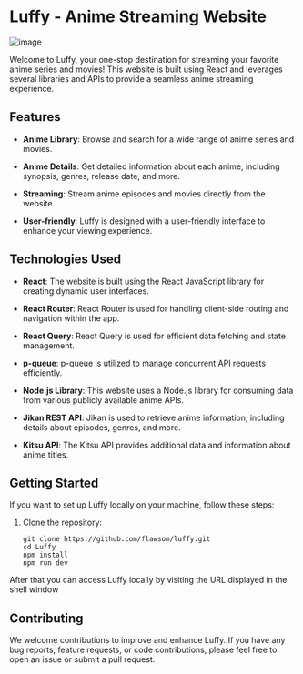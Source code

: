 # Luffy - Anime Streaming Website
![image](https://github.com/flawsom/luffy/assets/108014780/fb96dfe3-0a3a-4b95-9633-bd20509e7b84)


Welcome to Luffy, your one-stop destination for streaming your favorite anime series and movies! This website is built using React and leverages several libraries and APIs to provide a seamless anime streaming experience.



## Features

- **Anime Library**: Browse and search for a wide range of anime series and movies.

- **Anime Details**: Get detailed information about each anime, including synopsis, genres, release date, and more.

- **Streaming**: Stream anime episodes and movies directly from the website.

- **User-friendly**: Luffy is designed with a user-friendly interface to enhance your viewing experience.

## Technologies Used

- **React**: The website is built using the React JavaScript library for creating dynamic user interfaces.

- **React Router**: React Router is used for handling client-side routing and navigation within the app.

- **React Query**: React Query is used for efficient data fetching and state management.

- **p-queue**: p-queue is utilized to manage concurrent API requests efficiently.

- **Node.js Library**: This website uses a Node.js library for consuming data from various publicly available anime APIs.

- **Jikan REST API**: Jikan is used to retrieve anime information, including details about episodes, genres, and more.

- **Kitsu API**: The Kitsu API provides additional data and information about anime titles.

## Getting Started

If you want to set up Luffy locally on your machine, follow these steps:

1. Clone the repository:

   ```shell
   git clone https://github.com/flawsom/luffy.git
   cd Luffy
   npm install
   npm run dev
After that you can access Luffy locally by visiting the URL displayed in the shell window
## Contributing
We welcome contributions to improve and enhance Luffy. If you have any bug reports, feature requests, or code contributions, please feel free to open an issue or submit a pull request.

